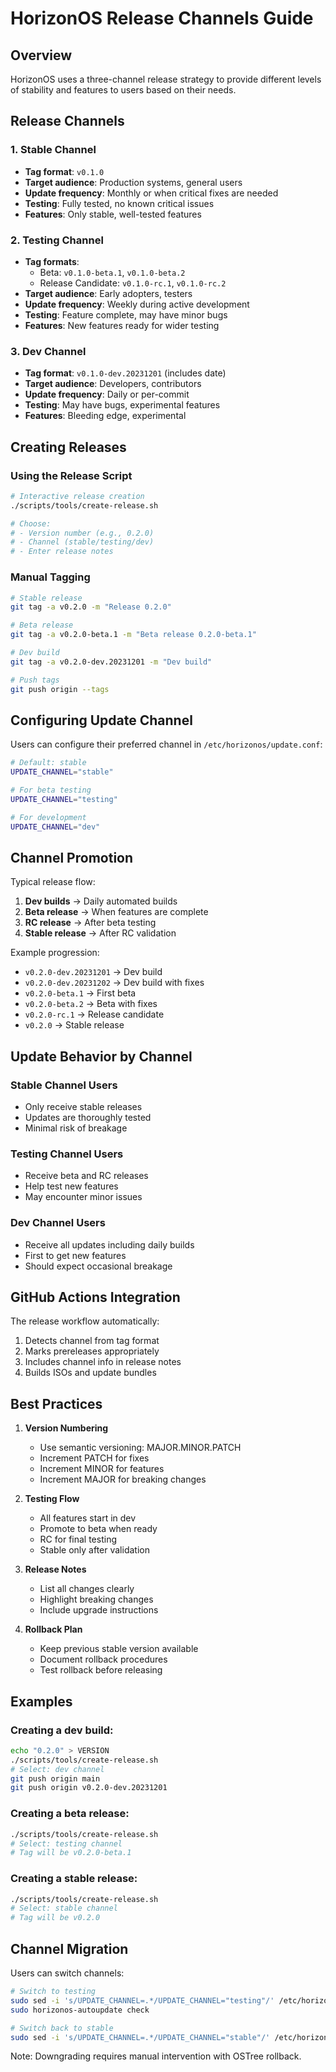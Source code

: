 # HorizonOS Release Channels Guide

## Overview

HorizonOS uses a three-channel release strategy to provide different levels of stability and features to users based on their needs.

## Release Channels

### 1. Stable Channel
- **Tag format**: `v0.1.0`
- **Target audience**: Production systems, general users
- **Update frequency**: Monthly or when critical fixes are needed
- **Testing**: Fully tested, no known critical issues
- **Features**: Only stable, well-tested features

### 2. Testing Channel
- **Tag formats**: 
  - Beta: `v0.1.0-beta.1`, `v0.1.0-beta.2`
  - Release Candidate: `v0.1.0-rc.1`, `v0.1.0-rc.2`
- **Target audience**: Early adopters, testers
- **Update frequency**: Weekly during active development
- **Testing**: Feature complete, may have minor bugs
- **Features**: New features ready for wider testing

### 3. Dev Channel
- **Tag format**: `v0.1.0-dev.20231201` (includes date)
- **Target audience**: Developers, contributors
- **Update frequency**: Daily or per-commit
- **Testing**: May have bugs, experimental features
- **Features**: Bleeding edge, experimental

## Creating Releases

### Using the Release Script

```bash
# Interactive release creation
./scripts/tools/create-release.sh

# Choose:
# - Version number (e.g., 0.2.0)
# - Channel (stable/testing/dev)
# - Enter release notes
```

### Manual Tagging

```bash
# Stable release
git tag -a v0.2.0 -m "Release 0.2.0"

# Beta release
git tag -a v0.2.0-beta.1 -m "Beta release 0.2.0-beta.1"

# Dev build
git tag -a v0.2.0-dev.20231201 -m "Dev build"

# Push tags
git push origin --tags
```

## Configuring Update Channel

Users can configure their preferred channel in `/etc/horizonos/update.conf`:

```bash
# Default: stable
UPDATE_CHANNEL="stable"

# For beta testing
UPDATE_CHANNEL="testing"

# For development
UPDATE_CHANNEL="dev"
```

## Channel Promotion

Typical release flow:

1. **Dev builds** → Daily automated builds
2. **Beta release** → When features are complete
3. **RC release** → After beta testing
4. **Stable release** → After RC validation

Example progression:
- `v0.2.0-dev.20231201` → Dev build
- `v0.2.0-dev.20231202` → Dev build with fixes
- `v0.2.0-beta.1` → First beta
- `v0.2.0-beta.2` → Beta with fixes
- `v0.2.0-rc.1` → Release candidate
- `v0.2.0` → Stable release

## Update Behavior by Channel

### Stable Channel Users
- Only receive stable releases
- Updates are thoroughly tested
- Minimal risk of breakage

### Testing Channel Users
- Receive beta and RC releases
- Help test new features
- May encounter minor issues

### Dev Channel Users
- Receive all updates including daily builds
- First to get new features
- Should expect occasional breakage

## GitHub Actions Integration

The release workflow automatically:
1. Detects channel from tag format
2. Marks prereleases appropriately
3. Includes channel info in release notes
4. Builds ISOs and update bundles

## Best Practices

1. **Version Numbering**
   - Use semantic versioning: MAJOR.MINOR.PATCH
   - Increment PATCH for fixes
   - Increment MINOR for features
   - Increment MAJOR for breaking changes

2. **Testing Flow**
   - All features start in dev
   - Promote to beta when ready
   - RC for final testing
   - Stable only after validation

3. **Release Notes**
   - List all changes clearly
   - Highlight breaking changes
   - Include upgrade instructions

4. **Rollback Plan**
   - Keep previous stable version available
   - Document rollback procedures
   - Test rollback before releasing

## Examples

### Creating a dev build:
```bash
echo "0.2.0" > VERSION
./scripts/tools/create-release.sh
# Select: dev channel
git push origin main
git push origin v0.2.0-dev.20231201
```

### Creating a beta release:
```bash
./scripts/tools/create-release.sh
# Select: testing channel
# Tag will be v0.2.0-beta.1
```

### Creating a stable release:
```bash
./scripts/tools/create-release.sh  
# Select: stable channel
# Tag will be v0.2.0
```

## Channel Migration

Users can switch channels:

```bash
# Switch to testing
sudo sed -i 's/UPDATE_CHANNEL=.*/UPDATE_CHANNEL="testing"/' /etc/horizonos/update.conf
sudo horizonos-autoupdate check

# Switch back to stable
sudo sed -i 's/UPDATE_CHANNEL=.*/UPDATE_CHANNEL="stable"/' /etc/horizonos/update.conf
```

Note: Downgrading requires manual intervention with OSTree rollback.